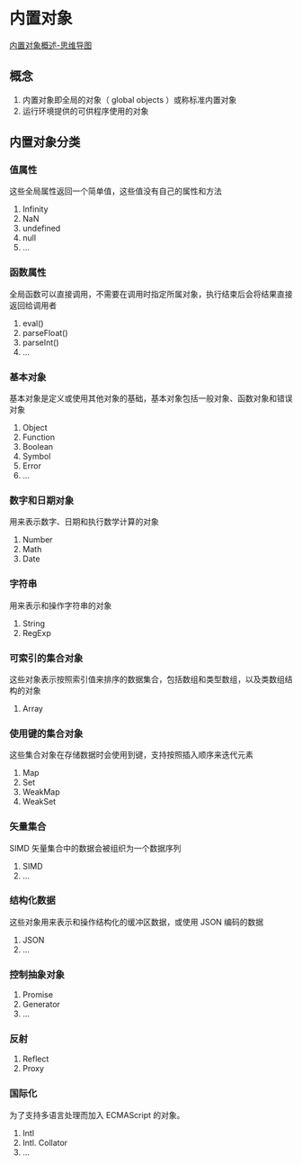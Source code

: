 # 内置对象

[内置对象概述-思维导图](./mind/01-内置对象概述.html)

## 概念

1. 内置对象即全局的对象（ global objects ）或称标准内置对象
2. 运行环境提供的可供程序使用的对象

## 内置对象分类

### 值属性

这些全局属性返回一个简单值，这些值没有自己的属性和方法
1. Infinity
2. NaN
3. undefined
4. null
5. ...

### 函数属性

全局函数可以直接调用，不需要在调用时指定所属对象，执行结束后会将结果直接返回给调用者
1. eval()
2. parseFloat()
3. parseInt()
4. ...

### 基本对象

基本对象是定义或使用其他对象的基础，基本对象包括一般对象、函数对象和错误对象
1. Object
2. Function
3. Boolean
4. Symbol
5. Error
6. ...

### 数字和日期对象

用来表示数字、日期和执行数学计算的对象
1. Number
2. Math
3. Date

### 字符串

用来表示和操作字符串的对象
1. String
2. RegExp

### 可索引的集合对象

这些对象表示按照索引值来排序的数据集合，包括数组和类型数组，以及类数组结构的对象
1. Array

### 使用键的集合对象

这些集合对象在存储数据时会使用到键，支持按照插入顺序来迭代元素
1. Map
2. Set
3. WeakMap
4. WeakSet

### 矢量集合

SIMD 矢量集合中的数据会被组织为一个数据序列
1. SIMD
2. ...

### 结构化数据

这些对象用来表示和操作结构化的缓冲区数据，或使用 JSON 编码的数据
1. JSON
2. ...

### 控制抽象对象

1. Promise
2. Generator
3. ...

### 反射

1. Reflect
2. Proxy

### 国际化

为了支持多语言处理而加入 ECMAScript 的对象。
1. Intl
2. Intl. Collator
3. ...
